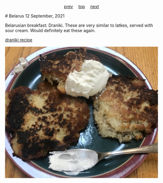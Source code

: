 <span><p align=center>
[prev](barbados.md)&emsp;
[top](../index.md)&emsp;
[next](belgium.md)
</p></span>
# Belarus
12 September, 2021


Belarusian breakfast: Draniki. These are very similar to latkes, served with sour cream. Would definitely eat these again.

[draniki recipe](https://nationalfoods.org/recipe/national-dish-of-belarus-draniki)

![Draniki](images/belarus.jpeg)